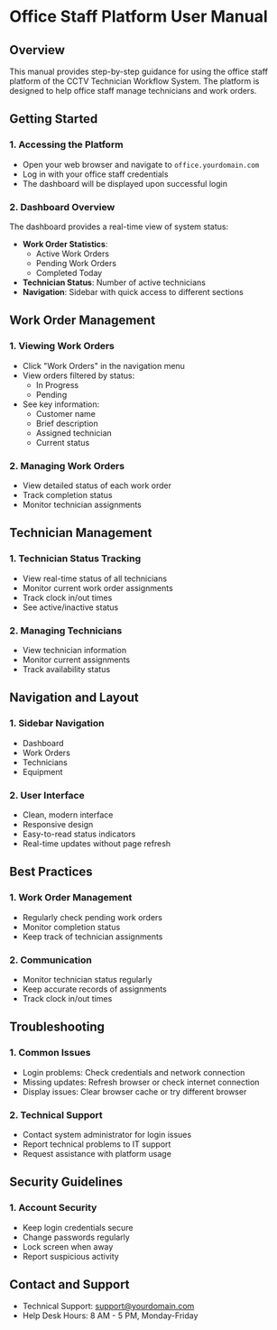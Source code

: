 # Office Staff Platform User Manual

## Overview
This manual provides step-by-step guidance for using the office staff platform of the CCTV Technician Workflow System. The platform is designed to help office staff manage technicians and work orders.

## Getting Started

### 1. Accessing the Platform
- Open your web browser and navigate to `office.yourdomain.com`
- Log in with your office staff credentials
- The dashboard will be displayed upon successful login

### 2. Dashboard Overview
The dashboard provides a real-time view of system status:

- **Work Order Statistics**: 
  - Active Work Orders
  - Pending Work Orders
  - Completed Today
- **Technician Status**: Number of active technicians
- **Navigation**: Sidebar with quick access to different sections

## Work Order Management

### 1. Viewing Work Orders
- Click "Work Orders" in the navigation menu
- View orders filtered by status:
  - In Progress
  - Pending
- See key information:
  - Customer name
  - Brief description
  - Assigned technician
  - Current status

### 2. Managing Work Orders
- View detailed status of each work order
- Track completion status
- Monitor technician assignments

## Technician Management

### 1. Technician Status Tracking
- View real-time status of all technicians
- Monitor current work order assignments
- Track clock in/out times
- See active/inactive status

### 2. Managing Technicians
- View technician information
- Monitor current assignments
- Track availability status

## Navigation and Layout

### 1. Sidebar Navigation
- Dashboard
- Work Orders
- Technicians
- Equipment

### 2. User Interface
- Clean, modern interface
- Responsive design
- Easy-to-read status indicators
- Real-time updates without page refresh

## Best Practices

### 1. Work Order Management
- Regularly check pending work orders
- Monitor completion status
- Keep track of technician assignments

### 2. Communication
- Monitor technician status regularly
- Keep accurate records of assignments
- Track clock in/out times

## Troubleshooting

### 1. Common Issues
- Login problems: Check credentials and network connection
- Missing updates: Refresh browser or check internet connection
- Display issues: Clear browser cache or try different browser

### 2. Technical Support
- Contact system administrator for login issues
- Report technical problems to IT support
- Request assistance with platform usage

## Security Guidelines

### 1. Account Security
- Keep login credentials secure
- Change passwords regularly
- Lock screen when away
- Report suspicious activity

## Contact and Support
- Technical Support: support@yourdomain.com
- Help Desk Hours: 8 AM - 5 PM, Monday-Friday 